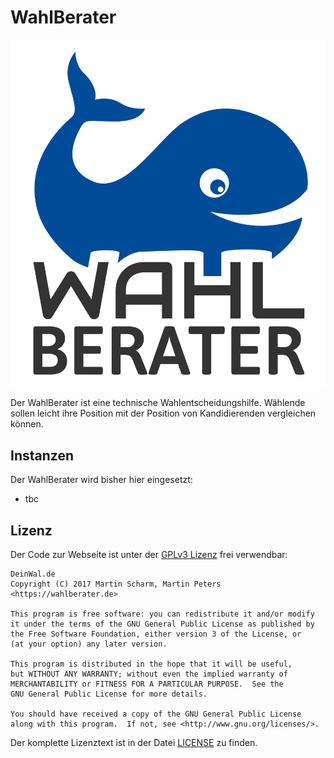 # WahlBerater

![WahlBerater Logo](src/assets/static/wahlberater.png)

Der WahlBerater ist eine technische Wahlentscheidungshilfe.
Wählende sollen leicht ihre Position mit der Position von Kandidierenden vergleichen können.

## Instanzen

Der WahlBerater wird bisher hier eingesetzt:

- tbc

## Lizenz

Der Code zur Webseite ist unter der [GPLv3 Lizenz](http://www.gnu.org/licenses/) frei verwendbar:

    DeinWal.de
    Copyright (C) 2017 Martin Scharm, Martin Peters <https://wahlberater.de>

    This program is free software: you can redistribute it and/or modify
    it under the terms of the GNU General Public License as published by
    the Free Software Foundation, either version 3 of the License, or
    (at your option) any later version.

    This program is distributed in the hope that it will be useful,
    but WITHOUT ANY WARRANTY; without even the implied warranty of
    MERCHANTABILITY or FITNESS FOR A PARTICULAR PURPOSE.  See the
    GNU General Public License for more details.

    You should have received a copy of the GNU General Public License
    along with this program.  If not, see <http://www.gnu.org/licenses/>.

Der komplette Lizenztext ist in der Datei [LICENSE](https://github.com/wahlbilanz/WahlBerater/blob/master/LICENSE) zu finden.
